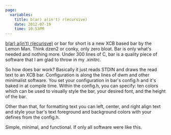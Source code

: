 ```yaml
---
page:
  variables:
    title: b(ar) a(in't) r(ecursive)
    date: 2012-07-19
    time: 10:53PM
---
```

[b(ar) a(in't) r(ecurisve)](http://github.com/LemonBoy/bar) or bar for short is a new XCB based bar by the Lemon Man. Think dzen2 or conky, only zero bloat. Bar is only what's needed and nothing more. Under 300 lines of C, bar is a quality piece of software that I am glad to throw in my .xinitrc.

So how does bar work? Basically it just reads STDIN and draws the read text to an XCB bar. Configuration is along the lines of dwm and other minimalist software. You set your configuration in bar's config.h and it's baked in at compile time.  Within the config.h, you can specify: ten colors which can be used to visually style the bar, your desired font, and the height of the bar. 

Other than that, for formatting text you can left, center, and right align text and style your bar's text foreground and background colors with your defines from the config.h.

Simple, minimal, and functional. If only all software were like this.
